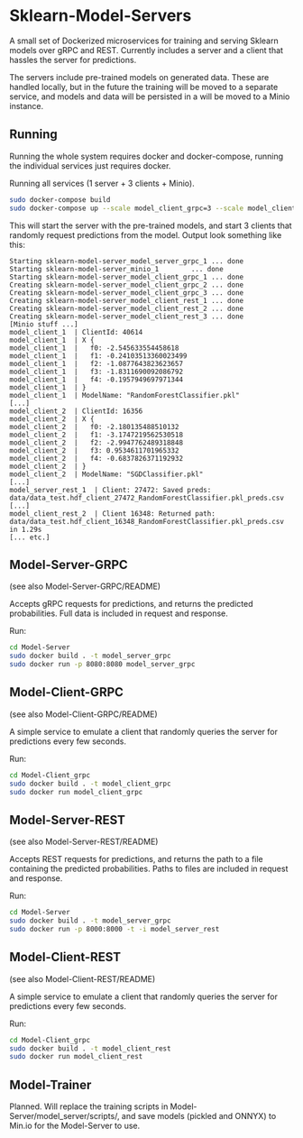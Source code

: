 # Sklearn-Model-Servers

A small set of Dockerized microservices for training and serving Sklearn models over gRPC and REST. Currently includes a server and a client that hassles the server for predictions. 

The servers include pre-trained models on generated data. These are handled locally, but in the future the training will be moved to a separate service, and models and data will be persisted in a will be moved to a Minio instance. 
 
 
 ## Running
Running the whole system requires docker and docker-compose, running the individual services just requires docker.

Running all services (1 server + 3 clients + Minio).
 ```bash
sudo docker-compose build
sudo docker-compose up --scale model_client_grpc=3 --scale model_client_rest=3
```
 
This will start the server with the pre-trained models, and start 3 clients that randomly request predictions from the model. Output look something like this:

````
Starting sklearn-model-server_model_server_grpc_1 ... done
Starting sklearn-model-server_minio_1        ... done
Starting sklearn-model-server_model_client_grpc_1 ... done
Creating sklearn-model-server_model_client_grpc_2 ... done
Creating sklearn-model-server_model_client_grpc_3 ... done
Creating sklearn-model-server_model_client_rest_1 ... done
Creating sklearn-model-server_model_client_rest_2 ... done
Creating sklearn-model-server_model_client_rest_3 ... done
[Minio stuff ...]
model_client_1  | ClientId: 40614
model_client_1  | X {
model_client_1  |   f0: -2.545633554458618
model_client_1  |   f1: -0.24103513360023499
model_client_1  |   f2: -1.0877643823623657
model_client_1  |   f3: -1.8311690092086792
model_client_1  |   f4: -0.1957949697971344
model_client_1  | }
model_client_1  | ModelName: "RandomForestClassifier.pkl"
[...]
model_client_2  | ClientId: 16356
model_client_2  | X {
model_client_2  |   f0: -2.180135488510132
model_client_2  |   f1: -3.1747219562530518
model_client_2  |   f2: -2.9947762489318848
model_client_2  |   f3: 0.9534611701965332
model_client_2  |   f4: -0.6837826371192932
model_client_2  | }
model_client_2  | ModelName: "SGDClassifier.pkl"
[...]
model_server_rest_1  | Client: 27472: Saved preds: data/data_test.hdf_client_27472_RandomForestClassifier.pkl_preds.csv
[...]
model_client_rest_2  | Client 16348: Returned path: data/data_test.hdf_client_16348_RandomForestClassifier.pkl_preds.csv in 1.29s
[... etc.]
````
 
 
 ## Model-Server-GRPC
 (see also Model-Server-GRPC/README)  
 
Accepts gRPC requests for predictions, and returns the predicted probabilities. Full data is included in request and response.
 
Run:
  ```Bash
cd Model-Server
sudo docker build . -t model_server_grpc
sudo docker run -p 8080:8080 model_server_grpc
 ```
 
 ## Model-Client-GRPC
 (see also Model-Client-GRPC/README)  
  
A simple service to emulate a client that randomly queries the server for predictions every few seconds.
 
Run:
 ```Bash
cd Model-Client_grpc
sudo docker build . -t model_client_grpc
sudo docker run model_client_grpc
 ```
 
  ## Model-Server-REST
 (see also Model-Server-REST/README)  
 
Accepts REST requests for predictions, and returns the path to a file containing the predicted probabilities. Paths to files are included in request and response.
 
Run:
  ```Bash
cd Model-Server
sudo docker build . -t model_server_grpc
sudo docker run -p 8000:8000 -t -i model_server_rest
 ```
 
 ## Model-Client-REST
 (see also Model-Client-REST/README)  
  
A simple service to emulate a client that randomly queries the server for predictions every few seconds.
 
Run:
 ```Bash
cd Model-Client_grpc
sudo docker build . -t model_client_rest
sudo docker run model_client_rest
 ```
 
 ## Model-Trainer
 Planned. Will replace the training scripts in Model-Server/model_server/scripts/, and save models (pickled and ONNYX) to Min.io for the Model-Server to use.
 